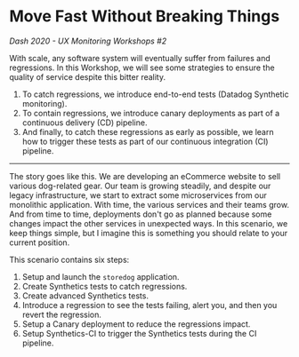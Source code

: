 # Move Fast Without Breaking Things
_Dash 2020 - UX Monitoring Workshops #2_

With scale, any software system will eventually suffer from failures and regressions.
In this Workshop, we will see some strategies to ensure the quality of service despite this bitter reality.

1. To catch regressions, we introduce end-to-end tests (Datadog Synthetic monitoring).
2. To contain regressions, we introduce canary deployments as part of a continuous delivery (CD) pipeline.  
3. And finally, to catch these regressions as early as possible, we learn how to trigger these tests as part of our continuous integration (CI) pipeline.

---

The story goes like this.
We are developing an eCommerce website to sell various dog-related gear.
Our team is growing steadily, and despite our legacy infrastructure, we start to extract some microservices from our monolithic application.
With time, the various services and their teams grow.
And from time to time, deployments don't go as planned because some changes impact the other services in unexpected ways.
In this scenario, we keep things simple, but I imagine this is something you should relate to your current position.

This scenario contains six steps:
1. Setup and launch the `storedog` application.
2. Create Synthetics tests to catch regressions.
3. Create advanced Synthetics tests.
4. Introduce a regression to see the tests failing, alert you, and then you revert the regression.
5. Setup a Canary deployment to reduce the regressions impact.
6. Setup Synthetics-CI to trigger the Synthetics tests during the CI pipeline.